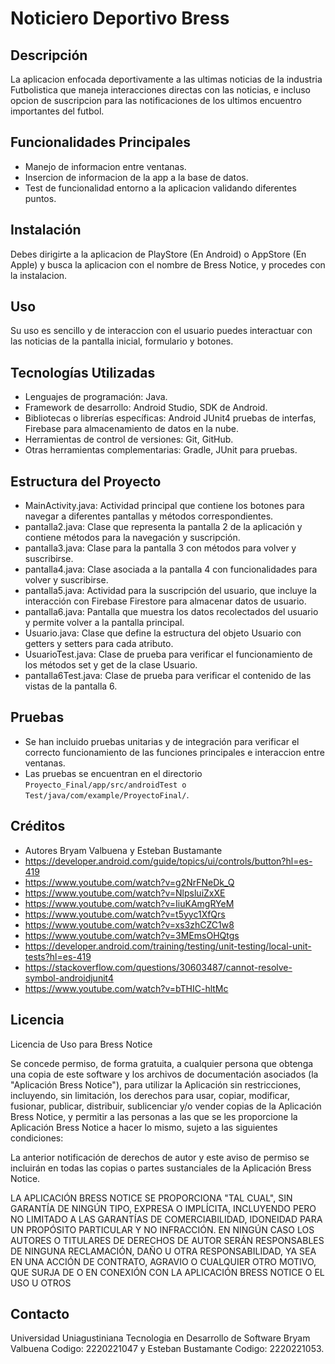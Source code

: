 # Noticiero Deportivo Bress

## Descripción
La aplicacion enfocada deportivamente a las ultimas noticias de la industria Futbolistica que maneja interacciones directas con las noticias,
e incluso opcion de suscripcion para las notificaciones de los ultimos encuentro importantes del futbol. 

## Funcionalidades Principales
- Manejo de informacion entre ventanas.
- Insercion de informacion de la app a la base de datos.
- Test de funcionalidad entorno a la aplicacion validando diferentes puntos.

## Instalación
Debes dirigirte a la aplicacion de PlayStore (En Android) o AppStore (En Apple) y busca la aplicacion con el nombre de Bress Notice, y procedes con la instalacion.

## Uso
Su uso es sencillo y de interaccion con el usuario puedes interactuar con las noticias de la pantalla inicial, formulario y botones.

## Tecnologías Utilizadas
- Lenguajes de programación: Java.
- Framework de desarrollo: Android Studio, SDK de Android.
- Bibliotecas o librerías específicas:  Android JUnit4 pruebas de interfas, Firebase para almacenamiento de datos en la nube.
- Herramientas de control de versiones: Git, GitHub.
- Otras herramientas complementarias: Gradle, JUnit para pruebas.

## Estructura del Proyecto
- MainActivity.java: Actividad principal que contiene los botones para navegar a diferentes pantallas y métodos correspondientes.
- pantalla2.java: Clase que representa la pantalla 2 de la aplicación y contiene métodos para la navegación y suscripción.
- pantalla3.java: Clase para la pantalla 3 con métodos para volver y suscribirse.
- pantalla4.java: Clase asociada a la pantalla 4 con funcionalidades para volver y suscribirse.
- pantalla5.java: Actividad para la suscripción del usuario, que incluye la interacción con Firebase Firestore para almacenar datos de usuario.
- pantalla6.java: Pantalla que muestra los datos recolectados del usuario y permite volver a la pantalla principal.
- Usuario.java: Clase que define la estructura del objeto Usuario con getters y setters para cada atributo.
- UsuarioTest.java: Clase de prueba para verificar el funcionamiento de los métodos set y get de la clase Usuario.
- pantalla6Test.java: Clase de prueba para verificar el contenido de las vistas de la pantalla 6.

## Pruebas
- Se han incluido pruebas unitarias y de integración para verificar el correcto funcionamiento de las funciones principales e interaccion entre ventanas.
- Las pruebas se encuentran en el directorio `Proyecto_Final/app/src/androidTest o Test/java/com/example/ProyectoFinal/`.

## Créditos
- Autores Bryam Valbuena y Esteban Bustamante
- https://developer.android.com/guide/topics/ui/controls/button?hl=es-419
- https://www.youtube.com/watch?v=g2NrFNeDk_Q
- https://www.youtube.com/watch?v=NlpsluiZxXE
- https://www.youtube.com/watch?v=IiuKAmgRYeM
- https://www.youtube.com/watch?v=t5yyc1XfQrs
- https://www.youtube.com/watch?v=xs3zhCZC1w8
- https://www.youtube.com/watch?v=3MEmsOHQtgs
- https://developer.android.com/training/testing/unit-testing/local-unit-tests?hl=es-419
- https://stackoverflow.com/questions/30603487/cannot-resolve-symbol-androidjunit4
- https://www.youtube.com/watch?v=bTHIC-hltMc

## Licencia
Licencia de Uso para Bress Notice

Se concede permiso, de forma gratuita, a cualquier persona que obtenga una copia de este software y los archivos de documentación asociados (la "Aplicación Bress Notice"), para utilizar la Aplicación sin restricciones, incluyendo, sin limitación, los derechos para usar, copiar, modificar, fusionar, publicar, distribuir, sublicenciar y/o vender copias de la Aplicación Bress Notice, y permitir a las personas a las que se les proporcione la Aplicación Bress Notice a hacer lo mismo, sujeto a las siguientes condiciones:

La anterior notificación de derechos de autor y este aviso de permiso se incluirán en todas las copias o partes sustanciales de la Aplicación Bress Notice.

LA APLICACIÓN BRESS NOTICE SE PROPORCIONA "TAL CUAL", SIN GARANTÍA DE NINGÚN TIPO, EXPRESA O IMPLÍCITA, INCLUYENDO PERO NO LIMITADO A LAS GARANTÍAS DE COMERCIABILIDAD, IDONEIDAD PARA UN PROPÓSITO PARTICULAR Y NO INFRACCIÓN. EN NINGÚN CASO LOS AUTORES O TITULARES DE DERECHOS DE AUTOR SERÁN RESPONSABLES DE NINGUNA RECLAMACIÓN, DAÑO U OTRA RESPONSABILIDAD, YA SEA EN UNA ACCIÓN DE CONTRATO, AGRAVIO O CUALQUIER OTRO MOTIVO, QUE SURJA DE O EN CONEXIÓN CON LA APLICACIÓN BRESS NOTICE O EL USO U OTROS 



## Contacto
Universidad Uniagustiniana
Tecnologia en Desarrollo de Software
Bryam Valbuena Codigo: 2220221047 y Esteban Bustamante Codigo: 2220221053.

